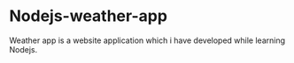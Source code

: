 # Nodejs-weather-app
Weather app is a website application which i have developed while learning Nodejs.

